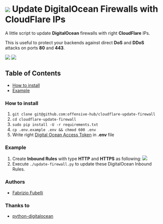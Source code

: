 # ![](https://cloud.digitalocean.com/favicon.png) Update DigitalOcean Firewalls with CloudFlare IPs

A little script to update **DigitalOcean** firewalls with right **CloudFlare** IPs.

This is useful to protect your backends against direct **DoS** and **DDoS** attacks on ports **80** and **443**.

![](https://upload.wikimedia.org/wikipedia/commons/thumb/f/ff/DigitalOcean_logo.svg/150px-DigitalOcean_logo.svg.png)
![](https://upload.wikimedia.org/wikipedia/en/6/65/Cloudflare_logo.png)

## Table of Contents

- [How to install](#how-to-install)
- [Example](#example)

### How to install

 1) `git clone git@github.com:offensive-hub/cloudflare-update-firewall`
 2) `cd cloudflare-update-firewall`
 3) `sudo pip install -U -r requirements.txt`
 4) `cp .env.example .env && chmod 600 .env`
 5) Write right [Digital Ocean Access Token](https://www.digitalocean.com/docs/apis-clis/api/create-personal-access-token/) in **.env** file

### Example

 1) Create **Inbound Rules** with type **HTTP** and **HTTPS** as following:
    ![](https://raw.githubusercontent.com/offensive-hub/digitalocean-firewall/master/resources/DigitalOcean_Rules.png)
 2) Execute `./update-firewall.py` to update these DigitalOcean Inbound Rules.

### Authors

* [Fabrizio Fubelli](https://fabrizio.fubelli.org)

### Thanks to

* [python-digitalocean](https://github.com/koalalorenzo/python-digitalocean)
